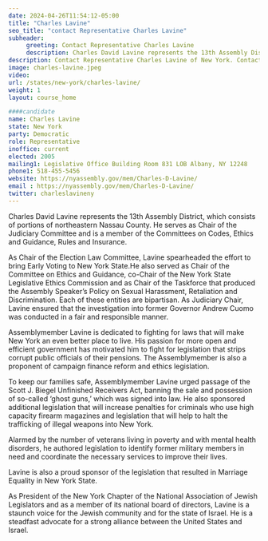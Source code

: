 ```yaml
---
date: 2024-04-26T11:54:12-05:00
title: "Charles Lavine"
seo_title: "contact Representative Charles Lavine"
subheader:
     greeting: Contact Representative Charles Lavine
     description: Charles David Lavine represents the 13th Assembly District, which consists of portions of northeastern Nassau County. He serves as Chair of the Judiciary Committee and is a member of the Committees on Codes, Ethics and Guidance, Rules and Insurance.
description: Contact Representative Charles Lavine of New York. Contact information for Charles Lavine includes email address, phone number, and mailing address.
image: charles-lavine.jpeg
video:
url: /states/new-york/charles-lavine/
weight: 1
layout: course_home

####candidate
name: Charles Lavine
state: New York
party: Democratic
role: Representative
inoffice: current
elected: 2005
mailing1: Legislative Office Building Room 831 LOB Albany, NY 12248
phone1: 518-455-5456
website: https://nyassembly.gov/mem/Charles-D-Lavine/
email : https://nyassembly.gov/mem/Charles-D-Lavine/
twitter: charleslavineny
---
```


Charles David Lavine represents the 13th Assembly District, which consists of portions of northeastern Nassau County. He serves as Chair of the Judiciary Committee and is a member of the Committees on Codes, Ethics and Guidance, Rules and Insurance.

As Chair of the Election Law Committee, Lavine spearheaded the effort to bring Early Voting to New York State.He also served as Chair of the Committee on Ethics and Guidance, co-Chair of the New York State Legislative Ethics Commission and as Chair of the Taskforce that produced the Assembly Speaker’s Policy on Sexual Harassment, Retaliation and Discrimination. Each of these entities are bipartisan. As Judiciary Chair, Lavine ensured that the investigation into former Governor Andrew Cuomo was conducted in a fair and responsible manner.

Assemblymember Lavine is dedicated to fighting for laws that will make New York an even better place to live. His passion for more open and efficient government has motivated him to fight for legislation that strips corrupt public officials of their pensions. The Assemblymember is also a proponent of campaign finance reform and ethics legislation.

To keep our families safe, Assemblymember Lavine urged passage of the Scott J. Biegel Unfinished Receivers Act, banning the sale and possession of so-called ‘ghost guns,’ which was signed into law. He also sponsored additional legislation that will increase penalties for criminals who use high capacity firearm magazines and legislation that will help to halt the trafficking of illegal weapons into New York.

Alarmed by the number of veterans living in poverty and with mental health disorders, he authored legislation to identify former military members in need and coordinate the necessary services to improve their lives.

Lavine is also a proud sponsor of the legislation that resulted in Marriage Equality in New York State.

As President of the New York Chapter of the National Association of Jewish Legislators and as a member of its national board of directors, Lavine is a staunch voice for the Jewish community and for the state of Israel. He is a steadfast advocate for a strong alliance between the United States and Israel.
